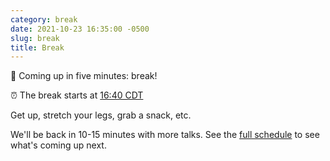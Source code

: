 ```yaml
---
category: break
date: 2021-10-23 16:35:00 -0500
slug: break
title: Break
---
```


🚶 Coming up in five minutes: break!

:alarm_clock: The break starts at [16:40 CDT](https://time.is/compare/0440PM_23_October_2021_in_Chicago)

Get up, stretch your legs, grab a snack, etc.

We'll be back in 10-15 minutes with more talks. See the [full schedule](https://2021.djangocon.us/talks/) to see what's coming up next.